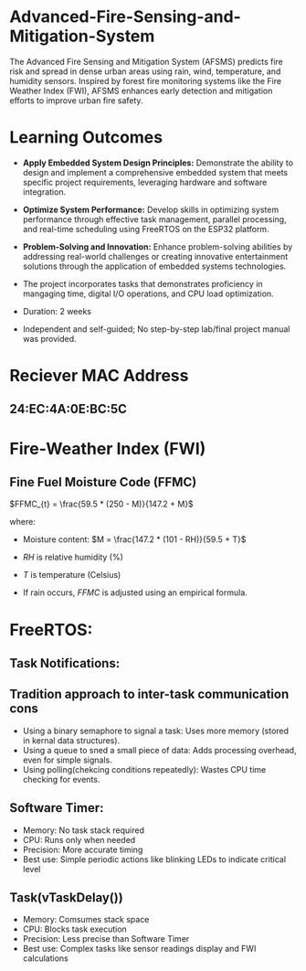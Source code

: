 # Advanced-Fire-Sensing-and-Mitigation-System
The Advanced Fire Sensing and Mitigation System (AFSMS) predicts fire risk and spread in dense urban areas using rain, wind, temperature, and humidity sensors. Inspired by forest fire monitoring systems like the Fire Weather Index (FWI), AFSMS enhances early detection and mitigation efforts to improve urban fire safety.

# Learning Outcomes
* **Apply Embedded System Design Principles:** Demonstrate the ability to design and implement a comprehensive embedded system that meets specific project requirements, leveraging hardware and software integration.

* **Optimize System Performance:** Develop skills in optimizing system performance through effective task management, parallel processing, and real-time scheduling using FreeRTOS on the ESP32 platform.

* **Problem-Solving and Innovation:** Enhance problem-solving abilities by addressing real-world challenges or creating innovative entertainment solutions through the application of embedded systems technologies.

* The project incorporates tasks that demonstrates proficiency in mangaging time, digital I/O operations, and CPU load optimization.

* Duration: 2 weeks

* Independent and self-guided; No step-by-step lab/final project manual was provided.

# Reciever MAC Address
## 24:EC:4A:0E:BC:5C

# Fire-Weather Index (FWI)
## Fine Fuel Moisture Code (FFMC)
$FFMC_{t} = \frac{59.5 * (250 - M)}{147.2 + M}$

where:

-   Moisture content: $M = \frac{147.2 * (101 - RH)}{59.5 + T}$

-   $RH$ is relative humidity (%)

-   $T$ is temperature (Celsius)

-   If rain occurs, $FFMC$ is adjusted using an empirical formula.


# FreeRTOS:
## Task Notifications:
## Tradition approach to inter-task communication cons
* Using a binary semaphore to signal a task: Uses more memory (stored in kernal data structures).
* Using a queue to sned a small piece of data: Adds processing overhead, even for simple signals.
* Using polling(chekcing conditions repeatedly): Wastes CPU time checking for events.

## Software Timer:
* Memory: No task stack required
* CPU: Runs only when needed  
* Precision: More accurate timing  
* Best use: Simple periodic actions like blinking LEDs to indicate critical level  

## Task(vTaskDelay())
* Memory: Comsumes stack space  
* CPU: Blocks task execution  
* Precision: Less precise than Software Timer  
* Best use: Complex tasks like sensor readings display and FWI calculations  





